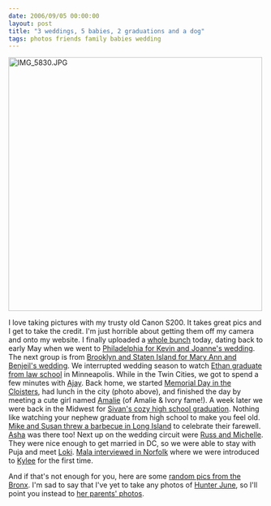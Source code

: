 ```yaml
---
date: 2006/09/05 00:00:00
layout: post
title: "3 weddings, 5 babies, 2 graduations and a dog"
tags: photos friends family babies wedding
---
```


[<img src="http://kurup.org/photo/images/73324/IMG_5830.JPG" width="500" alt="IMG_5830.JPG" />](http://kurup.org/photo/photo?photo_id=73317)

I love taking pictures with my trusty old Canon S200. It takes great pics and I get to take the credit. I'm just horrible about getting them off my camera and onto my website. I finally uploaded a [whole bunch](http://kurup.org/photo/?folder_id=61013) today, dating back to early May when we went to [Philadelphia for Kevin and Joanne's wedding](http://kurup.org/photo/album?album_id=71973). The next group is from [Brooklyn and Staten Island for Mary Ann and Benjeil's wedding](http://kurup.org/photo/album?album_id=71975). We interrupted wedding season to watch [Ethan graduate from law school](http://kurup.org/photo/album?album_id=71979) in Minneapolis. While in the Twin Cities, we got to spend a few minutes with [Ajay](http://kurup.org/photo/photo?photo_id=73510). Back home, we started [Memorial Day in the Cloisters](http://kurup.org/photo/album?album_id=71981), had lunch in the city (photo above), and finished the day by meeting a cute girl named [Amalie](http://kurup.org/photo/photo?photo_id=73401) (of Amalie &amp; Ivory fame!). A week later we were back in the Midwest for [Sivan's cozy high school graduation](http://kurup.org/photo/album?album_id=71983). Nothing like watching your nephew graduate from high school to make you feel old. [Mike and Susan threw a barbecue in Long Island](http://kurup.org/photo/album?album_id=74486) to celebrate their farewell. [Asha](http://kurup.org/photo/photo?photo_id=74502) was there too! Next up on the wedding circuit were [Russ and Michelle](http://kurup.org/photo/album?album_id=71985). They were nice enough to get married in DC, so we were able to stay with Puja and meet [Loki](http://kurup.org/photo/photo?photo_id=74305). [Mala interviewed in Norfolk](http://kurup.org/photo/album?album_id=71987) where we were introduced to [Kylee](http://kurup.org/photo/photo?photo_id=74063) for the first time.

And if that's not enough for you, here are some [random pics from the Bronx](http://kurup.org/photo/album?album_id=71977). I'm sad to say that I've yet to take any photos of [Hunter June](http://kurup.org/dave/photo/photo?photo_id=71894), so I'll point you instead to [her parents' photos](http://kurup.org/dave/photo/album?album_id=67042).
